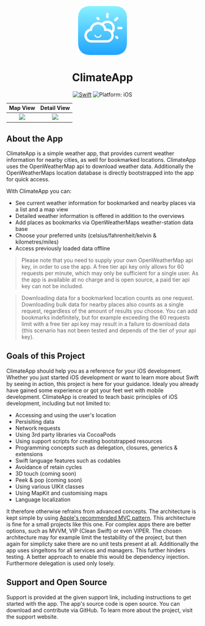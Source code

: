 <p align="center">
<img src="Resources/app_icon.png" alt="ClimateApp for iOS" height="128" width="128">
</p>

<h1 align="center">ClimateApp</h1>

<p align="center">
<a href="https://developer.apple.com/swift/"><img src="https://img.shields.io/badge/Swift-4.1-orange.svg?style=flat" alt="Swift"/></a>
<img src="https://img.shields.io/badge/Platform-iOS%209.0+-lightgrey.svg" alt="Platform: iOS">
</p>

|Map View|Detail View|
|:---:|:---:|
![](https://i.imgur.com/JqF7xYn.jpg) | ![](https://i.imgur.com/z0TzMjg.jpg)
</p>

## About the App
ClimateApp is a simple weather app, that provides current weather information for nearby cities, as well for bookmarked locations. ClimateApp uses the OpenWeatherMap api to download weather data. Additionally the OpenWeatherMaps location database is directly bootstrapped into the app for quick access.

With ClimateApp you can:
- See current weather information for bookmarked and nearby places via a list and a map view
- Detailed weather information is offered in addition to the overviews
- Add places as bookmarks via OpenWeatherMaps weather-station data base
- Choose your preferred units (celsius/fahrenheit/kelvin & kilometres/miles)
- Access previously loaded data offline

> Please note that you need to supply your own OpenWeatherMap api key, in order to use the app. A free tier api key only allows for 60 requests per minute, which may only be sufficient for a single user. As the app is available at no charge and is open source, a paid tier api key can not be included. 

> Downloading data for a bookmarked location counts as one request. Downloading bulk data for nearby places also counts as a single request, regardless of the amount of results you choose. You can add bookmarks indefinitely, but for example exceeding the 60 requests limit with a free tier api key may result in a failure to download data (this scenario has not been tested and depends of the tier of your api key).

## Goals of this Project
ClimateApp should help you as a reference for your iOS development. Whether you just started iOS development or want to learn more about Swift by seeing in action, this project is here for your guidance. Idealy you already have gained some experience or got your feet wet with mobile development. ClimateApp is created to teach basic principles of iOS development, including but not limited to:
- Accessing and using the user's location
- Persisiting data
- Network requests
- Using 3rd party libraries via CocoaPods
- Using support scripts for creating bootstrapped resources
- Programming concepts such as delegation, closures, generics & extensions
- Swift language features such as codables
- Avoidance of retain cycles
- 3D touch (coming soon)
- Peek & pop (coming soon)
- Using various UIKit classes
- Using MapKit and customising maps
- Language localization

It therefore otherwise refrains from advanced concepts. The architecture is kept simple by using [Apple's recommended MVC pattern](https://developer.apple.com/library/content/documentation/General/Conceptual/DevPedia-CocoaCore/MVC.html). This architecture is fine for a small projects like this one. For complex apps there are better options, such as MVVM, VIP (Clean Swift) or even VIPER. The chosen architecture may for example limit the testability of the project, but then again for simplicty sake there are no unit tests present at all. Additionally the app uses singeltons for all services and managers. This further hinders testing. A better approach to enable this would be dependency injection. Furthermore delegation is used only losely. 

## Support and Open Source
Support is provided at the given support link, including instructions to get started with the app. The app's source code is open source. You can download and contribute via GitHub. To learn more about the project, visit the support website.

